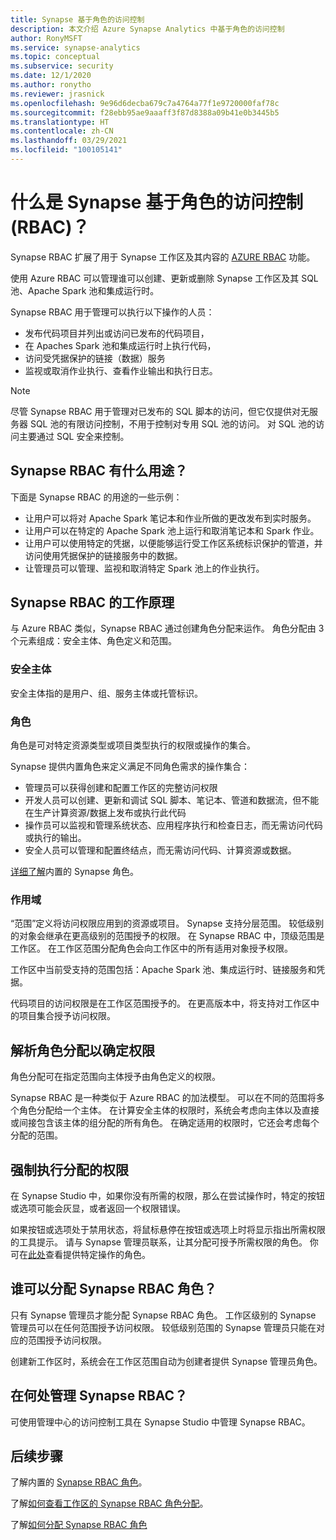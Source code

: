 ```yaml
---
title: Synapse 基于角色的访问控制
description: 本文介绍 Azure Synapse Analytics 中基于角色的访问控制
author: RonyMSFT
ms.service: synapse-analytics
ms.topic: conceptual
ms.subservice: security
ms.date: 12/1/2020
ms.author: ronytho
ms.reviewer: jrasnick
ms.openlocfilehash: 9e96d6decba679c7a4764a77f1e9720000faf78c
ms.sourcegitcommit: f28ebb95ae9aaaff3f87d8388a09b41e0b3445b5
ms.translationtype: HT
ms.contentlocale: zh-CN
ms.lasthandoff: 03/29/2021
ms.locfileid: "100105141"
---
```

# <a name="what-is-synapse-role-based-access-control-rbac"></a>什么是 Synapse 基于角色的访问控制 (RBAC)？

Synapse RBAC 扩展了用于 Synapse 工作区及其内容的 [AZURE RBAC](../../role-based-access-control/overview.md) 功能。 

使用 Azure RBAC 可以管理谁可以创建、更新或删除 Synapse 工作区及其 SQL 池、Apache Spark 池和集成运行时。

Synapse RBAC 用于管理可以执行以下操作的人员：
- 发布代码项目并列出或访问已发布的代码项目， 
- 在 Apaches Spark 池和集成运行时上执行代码，
- 访问受凭据保护的链接（数据）服务 
- 监视或取消作业执行、查看作业输出和执行日志。  

>[!Note]
>尽管 Synapse RBAC 用于管理对已发布的 SQL 脚本的访问，但它仅提供对无服务器 SQL 池的有限访问控制，不用于控制对专用 SQL 池的访问。  对 SQL 池的访问主要通过 SQL 安全来控制。

## <a name="what-can-i-do-with-synapse-rbac"></a>Synapse RBAC 有什么用途？

下面是 Synapse RBAC 的用途的一些示例：
  - 让用户可以将对 Apache Spark 笔记本和作业所做的更改发布到实时服务。
  - 让用户可以在特定的 Apache Spark 池上运行和取消笔记本和 Spark 作业。
  - 让用户可以使用特定的凭据，以便能够运行受工作区系统标识保护的管道，并访问使用凭据保护的链接服务中的数据。 
  - 让管理员可以管理、监视和取消特定 Spark 池上的作业执行。    

## <a name="how-synapse-rbac-works"></a>Synapse RBAC 的工作原理
与 Azure RBAC 类似，Synapse RBAC 通过创建角色分配来运作。 角色分配由 3 个元素组成：安全主体、角色定义和范围。  

### <a name="security-principals"></a>安全主体

安全主体指的是用户、组、服务主体或托管标识。

### <a name="roles"></a>角色
 
角色是可对特定资源类型或项目类型执行的权限或操作的集合。

Synapse 提供内置角色来定义满足不同角色需求的操作集合：
- 管理员可以获得创建和配置工作区的完整访问权限 
- 开发人员可以创建、更新和调试 SQL 脚本、笔记本、管道和数据流，但不能在生产计算资源/数据上发布或执行此代码
- 操作员可以监视和管理系统状态、应用程序执行和检查日志，而无需访问代码或执行的输出。
- 安全人员可以管理和配置终结点，而无需访问代码、计算资源或数据。

[详细了解](./synapse-workspace-synapse-rbac-roles.md)内置的 Synapse 角色。 

### <a name="scopes"></a>作用域

“范围”定义将访问权限应用到的资源或项目。  Synapse 支持分层范围。  较低级别的对象会继承在更高级别的范围授予的权限。  在 Synapse RBAC 中，顶级范围是工作区。  在工作区范围分配角色会向工作区中的所有适用对象授予权限。  

工作区中当前受支持的范围包括：Apache Spark 池、集成运行时、链接服务和凭据。 

代码项目的访问权限是在工作区范围授予的。  在更高版本中，将支持对工作区中的项目集合授予访问权限。

## <a name="resolving-role-assignments-to-determine-permissions"></a>解析角色分配以确定权限

角色分配可在指定范围向主体授予由角色定义的权限。

Synapse RBAC 是一种类似于 Azure RBAC 的加法模型。 可以在不同的范围将多个角色分配给一个主体。 在计算安全主体的权限时，系统会考虑向主体以及直接或间接包含该主体的组分配的所有角色。  在确定适用的权限时，它还会考虑每个分配的范围。  

## <a name="enforcing-assigned-permissions"></a>强制执行分配的权限

在 Synapse Studio 中，如果你没有所需的权限，那么在尝试操作时，特定的按钮或选项可能会灰显，或者返回一个权限错误。 

如果按钮或选项处于禁用状态，将鼠标悬停在按钮或选项上时将显示指出所需权限的工具提示。  请与 Synapse 管理员联系，让其分配可授予所需权限的角色。 你可在[此处](./synapse-workspace-synapse-rbac-roles.md)查看提供特定操作的角色。

## <a name="who-can-assign-synapse-rbac-roles"></a>谁可以分配 Synapse RBAC 角色？

只有 Synapse 管理员才能分配 Synapse RBAC 角色。  工作区级别的 Synapse 管理员可以在任何范围授予访问权限。  较低级别范围的 Synapse 管理员只能在对应的范围授予访问权限。 

创建新工作区时，系统会在工作区范围自动为创建者提供 Synapse 管理员角色。   

## <a name="where-do-i-manage-synapse-rbac"></a>在何处管理 Synapse RBAC？

可使用管理中心的访问控制工具在 Synapse Studio 中管理 Synapse RBAC。 

## <a name="next-steps"></a>后续步骤

了解内置的 [Synapse RBAC 角色](./synapse-workspace-synapse-rbac-roles.md)。

了解[如何查看工作区的 Synapse RBAC 角色分配](./how-to-review-synapse-rbac-role-assignments.md)。

了解[如何分配 Synapse RBAC 角色](./how-to-manage-synapse-rbac-role-assignments.md)
